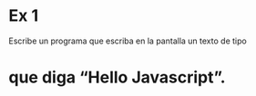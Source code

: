# Ex 1

 Escribe un programa que escriba en la pantalla un texto de tipo <h1> que diga “Hello Javascript”.
